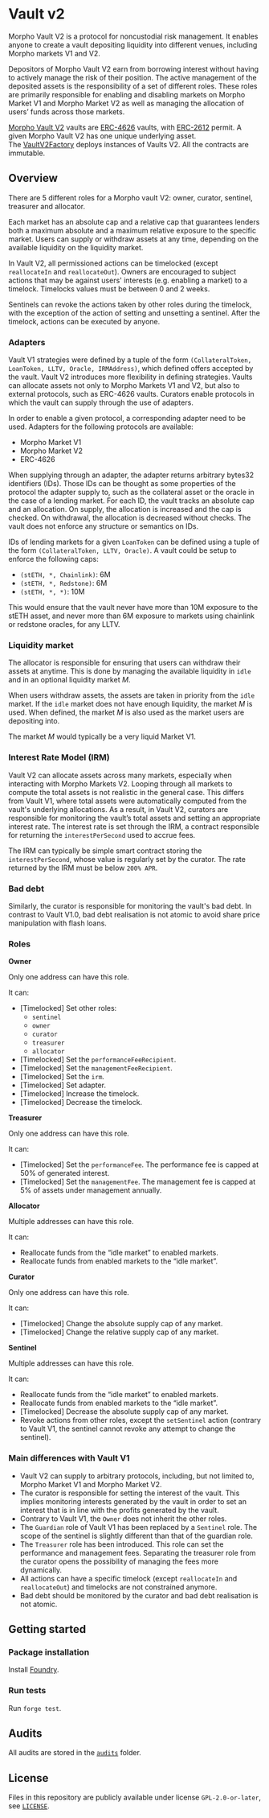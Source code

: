 # Vault v2

Morpho Vault V2 is a protocol for noncustodial risk management.
It enables anyone to create a vault depositing liquidity into different venues, including Morpho markets V1 and V2.

Depositors of Morpho Vault V2 earn from borrowing interest without having to actively manage the risk of their position.
The active management of the deposited assets is the responsibility of a set of different roles.
These roles are primarily responsible for enabling and disabling markets on Morpho Market V1 and Morpho Market V2 as well as managing the allocation of users’ funds across those markets.

[Morpho Vault V2](https://github.com/morpho-org/vaults-v2/blob/main/src/VaultV2.sol) vaults are [ERC-4626](https://eips.ethereum.org/EIPS/eip-4626) vaults, with [ERC-2612](https://eips.ethereum.org/EIPS/eip-2612) permit.
A given Morpho Vault V2 has one unique underlying asset.
The [VaultV2Factory](https://github.com/morpho-org/vaults-v2/blob/main/src/VaultV2Factory.sol) deploys instances of Vaults V2.
All the contracts are immutable.

## Overview

There are 5 different roles for a Morpho vault V2: owner, curator, sentinel, treasurer and allocator.

Each market has an absolute cap and a relative cap that guarantees lenders both a maximum absolute and a maximum relative exposure to the specific market.
Users can supply or withdraw assets at any time, depending on the available liquidity on the liquidity market.

In Vault V2, all permissioned actions can be timelocked (except `reallocateIn` and `reallocateOut`).
Owners are encouraged to subject actions that may be against users' interests (e.g. enabling a market) to a timelock.
Timelocks values must be between 0 and 2 weeks.

Sentinels can revoke the actions taken by other roles during the timelock, with the exception of the action of setting and unsetting a sentinel.
After the timelock, actions can be executed by anyone.

### Adapters

Vault V1 strategies were defined by a tuple of the form `(CollateralToken, LoanToken, LLTV, Oracle, IRMAddress)`,
which defined offers accepted by the vault.
Vault V2 introduces more flexibility in defining strategies.
Vaults can allocate assets not only to Morpho Markets V1 and V2,
but also to external protocols, such as ERC-4626 vaults.
Curators enable protocols in which the vault can supply through the use of adapters.

In order to enable a given protocol, a corresponding adapter need to be used.
Adapters for the following protocols are available:
- Morpho Market V1
- Morpho Market V2
- ERC-4626

When supplying through an adapter, the adapter returns arbitrary bytes32 identifiers (IDs).
Those IDs can be thought as some properties of the protocol the adapter supply to,
such as the collateral asset or the oracle in the case of a lending market.
For each ID, the vault tracks an absolute cap and an allocation.
On supply, the allocation is increased and the cap is checked.
On withdrawal, the allocation is decreased without checks.
The vault does not enforce any structure or semantics on IDs.

IDs of lending markets for a given `LoanToken` can be defined using a tuple of the form `(CollateralToken, LLTV, Oracle)`.
A vault could be setup to enforce the following caps:
- `(stETH, *, Chainlink)`: 6M
- `(stETH, *, Redstone)`: 6M
- `(stETH, *, *)`: 10M

This would ensure that the vault never have more than 10M exposure to the stETH asset,
and never more than 6M exposure to markets using chainlink or redstone oracles, for any LLTV.

### Liquidity market

The allocator is responsible for ensuring that users can withdraw their assets at anytime.
This is done by managing the available liquidity in `idle` and in an optional liquidity market $M$.

When users withdraw assets, the assets are taken in priority from the `idle` market.
If the `idle` market does not have enough liquidity, the market $M$ is used.
When defined, the market $M$ is also used as the market users are depositing into.

The market $M$ would typically be a very liquid Market V1.

### Interest Rate Model (IRM)

Vault V2 can allocate assets across many markets, especially when interacting with Morpho Markets V2.
Looping through all markets to compute the total assets is not realistic in the general case.
This differs from Vault V1, where total assets were automatically computed from the vault's underlying allocations.
As a result, in Vault V2, curators are responsible for monitoring the vault’s total assets and setting an appropriate interest rate.
The interest rate is set through the IRM, a contract responsible for returning the `interestPerSecond` used to accrue fees.

The IRM can typically be simple smart contract storing the `interestPerSecond`, whose value is regularly set by the curator.
The rate returned by the IRM must be below `200% APR`.

### Bad debt

Similarly, the curator is responsible for monitoring the vault's bad debt.
In contrast to Vault V1.0, bad debt realisation is not atomic to avoid share price manipulation with flash loans.

### Roles

**Owner**

Only one address can have this role.

It can:

- [Timelocked] Set other roles:
  - `sentinel`
  - `owner`
  - `curator`
  - `treasurer`
  - `allocator`
- [Timelocked] Set the `performanceFeeRecipient`.
- [Timelocked] Set the `managementFeeRecipient`.
- [Timelocked] Set the `irm`.
- [Timelocked] Set adapter.
- [Timelocked] Increase the timelock.
- [Timelocked] Decrease the timelock.

**Treasurer**

Only one address can have this role.

It can:

- [Timelocked] Set the `performanceFee`.
  The performance fee is capped at 50% of generated interest.
- [Timelocked] Set the `managementFee`.
  The management fee is capped at 5% of assets under management annually.

**Allocator**

Multiple addresses can have this role.

It can:

- Reallocate funds from the “idle market” to enabled markets.
- Reallocate funds from enabled markets to the “idle market”.

**Curator**

Only one address can have this role.

It can:

- [Timelocked] Change the absolute supply cap of any market.
- [Timelocked] Change the relative supply cap of any market.

**Sentinel**

Multiple addresses can have this role.

It can:

- Reallocate funds from the “idle market” to enabled markets.
- Reallocate funds from enabled markets to the “idle market”.
- [Timelocked] Decrease the absolute supply cap of any market.
- Revoke actions from other roles, except the `setSentinel` action (contrary to Vault V1, the sentinel cannot revoke any attempt to change the sentinel).

### Main differences with Vault V1

- Vault V2 can supply to arbitrary protocols, including, but not limited to, Morpho Market V1 and Morpho Market V2.
- The curator is responsible for setting the interest of the vault.
  This implies monitoring interests generated by the vault in order to set an interest that is in line with the profits generated by the vault.
- Contrary to Vault V1, the `Owner` does not inherit the other roles.
- The `Guardian` role of Vault V1 has been replaced by a `Sentinel` role.
  The scope of the sentinel is slightly different than that of the guardian role.
- The `Treasurer` role has been introduced.
  This role can set the performance and management fees.
  Separating the treasurer role from the curator opens the possibility of managing the fees more dynamically.
- All actions can have a specific timelock (except `reallocateIn` and `reallocateOut`) and timelocks are not constrained anymore.
- Bad debt should be monitored by the curator and bad debt realisation is not atomic.

## Getting started

### Package installation

Install [Foundry](https://book.getfoundry.sh/getting-started/installation).

### Run tests

Run `forge test`.

## Audits

All audits are stored in the [`audits`](./audits) folder.

## License

Files in this repository are publicly available under license `GPL-2.0-or-later`, see [`LICENSE`](./LICENSE).
